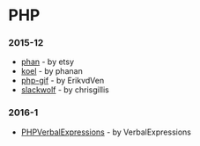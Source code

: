 # PHP

### 2015-12
- [phan](https://github.com/etsy/phan) - by etsy
- [koel](https://github.com/phanan/koel) - by phanan
- [php-gif](https://github.com/ErikvdVen/php-gif) - by ErikvdVen
- [slackwolf](https://github.com/chrisgillis/slackwolf) - by chrisgillis
### 2016-1
- [PHPVerbalExpressions](https://github.com/VerbalExpressions/PHPVerbalExpressions) - by VerbalExpressions

